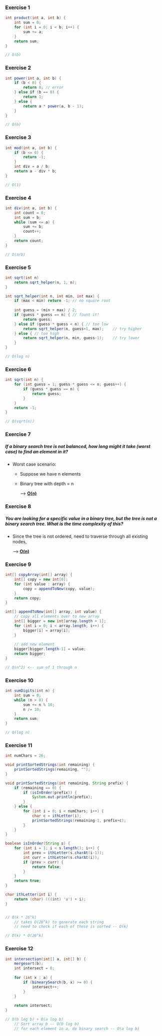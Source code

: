 ### Exercise 1

```java
int product(int a, int b) {
    int sum = 0;
    for (int i = 0; i < b; i++) {
        sum += a;
    }
    return sum;
}

// O(b)
```



### Exercise 2

```java
int power(int a, int b) {
    if (b < 0) {
        return 0; // error
    } else if (b == 0) {
        return 1;
    } else {
        return a * power(a, b - 1);
    }
}

// O(b)
```



### Exercise 3

```java
int mod(int a, int b) {
    if (b <= 0) {
        return -1;
    }
    int div = a / b;
    return a - div * b;
}

// O(1)
```



### Exercise 4

```java
int div(int a, int b) {
    int count = 0;
    int sum = b;
    while (sum <= a) {
        sum += b;
        count++;
    }
    return count;
}

// O(a/b)
```



### Exercise 5

```java
int sqrt(int n)
    return sqrt_helper(n, 1, n);
}

int sqrt_helper(int n, int min, int max) {
    if (max < min) return -1; // no square root
    
    int guess = (min + max) / 2;
    if (guess * guess == n) { // fount it!
    	return guess;
    } else if (guess * guess < n) { // too low
    	return sqrt_helper(n, guess+1, max);	// try higher
    } else { // too high
    	return sqrt_helper(n, min, guess-1); 	// try lower
    }
}

// O(log n)
```



### Exercise 6

```java
int sqrt(int n) {
    for (int guess = 1; guess * guess <= n; guess++) {
        if (guess * guess == n) {
            return guess;
        }
    }
    return -1;
}

// O(sqrt(n))
```



### Exercise 7

##### If a binary search tree is not balanced, how long might it take (worst case) to find an element in it?

- Worst case scenario:

  - Suppose we have n elements

  - Binary tree with depth = n

    --> **<u>O(n)</u>**



### Exercise 8

##### You are looking for a specific value in a binary tree, but the tree is not a binary search tree. What is the time complexity of this?

- Since the tree is not ordered, need to traverse through all existing nodes,

  --> **<u>O(n)</u>**



### Exercise 9

```java
int[] copyArray(int[] array) {
    int[] copy = new int[0];
    for (int value : array) {
        copy = appendToNew(copy, value);
    }
    return copy;
}

int[] appendToNew(int[] array, int value) {
    // copy all elements over to new array
    int[] bigger = new int[array.length + 1];
    for (int i = 0; i < array.length; i++) {
        bigger[i] = array[i];
    }
    
    // add new element
    bigger[bigger.length-1] = value;
    return bigger;
}

// O(n^2) <-- sum of 1 through n
```



### Exercise 10

```java
int sumDigits(int n) {
    int sum = 0;
    while (n > 0) {
        sum += n % 10;
        n /= 10;
    }
    return sum;
}

// O(log n)
```



### Exercise 11

```java
int numChars = 26;

void printSortedStrings(int remaining) {
    printSortedStrings(remaining, "");
}

void printSortedStrings(int remaining, String prefix) {
    if (remaining == 0) {
        if (isInOrder(prefix)) {
            System.out.println(prefix);
        }
    } else {
        for (int i = 0; i < numChars; i++) {
            char c = ithLetter(i);
            printSortedStrings(remaining-1, prefix+c);
        }
    }
}

boolean isInOrder(String s) {
    for (int i = 1; i < s.length(); i++) {
        int prev = ithLetter(s.charAt(i-1));
        int curr = ithLetter(s.charAt(i));
        if (prev > curr) {
            return false;
        }
    }
    return true;
}

char ithLetter(int i) {
    return (char) (((int) 'a') + i);
}


// O(k * 26^k)
	// takes O(26^k) to generate each string
	// need to check if each of these is sorted -- O(k)

// O(k) * O(26^k)
```



### Exercise 12

```java
int intersection(int[] a, int[] b) {
    mergesort(b);
    int intersect = 0;
    
    for (int x : a) {
        if (binearySearch(b, x) >= 0) {
            intersect++;
        }
    }
    
    return intersect;
}

// O(b log b) + O(a log b)
	// Sort array b -- O(b log b)
	// for each element in a, do binary search -- O(a log b)
```















